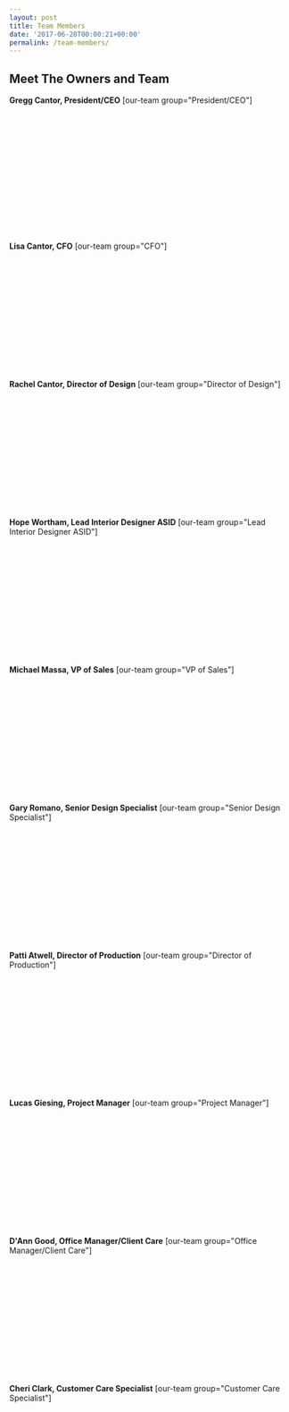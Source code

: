 ```yaml
---
layout: post
title: Team Members
date: '2017-06-20T00:00:21+00:00'
permalink: /team-members/
---
```

<h2>Meet The Owners and Team</h2>

<strong>Gregg Cantor, President/CEO</strong>
[our-team group="President/CEO"]
<div style="height: 230px;"></div>
<strong>Lisa Cantor, CFO</strong>
[our-team group="CFO"]
<div style="height: 230px;"></div>
<strong>Rachel Cantor, Director of Design</strong>
[our-team group="Director of Design"]
<div style="height: 230px;"></div>
<strong>Hope Wortham, Lead Interior Designer ASID</strong>
[our-team group="Lead Interior Designer ASID"]
<div style="height: 230px;"></div>
<strong>Michael Massa, VP of Sales</strong>
[our-team group="VP of Sales"]
<div style="height: 230px;"></div>
<strong>Gary Romano, Senior Design Specialist</strong>
[our-team group="Senior Design Specialist"]
<div style="height: 230px;"></div>
<strong>Patti Atwell, Director of Production</strong>
[our-team group="Director of Production"]
<div style="height: 230px;"></div>
<strong>Lucas Giesing, Project Manager</strong>
[our-team group="Project Manager"]
<div style="height: 230px;"></div>
<strong>D'Ann Good, Office Manager/Client Care</strong>
[our-team group="Office Manager/Client Care"]
<div style="height: 230px;"></div>
<strong>Cheri Clark, Customer Care Specialist</strong>
[our-team group="Customer Care Specialist"]
